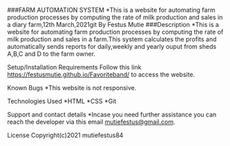 ###FARM AUTOMATION SYSTEM
*This is a website for automating farm production processes by computing the rate of milk production and sales in a  diary farm,12th March,2021git
By Festus Mutie
###Description
*This is a website for automating farm production processes by computing the rate of milk production and sales in a farm.This system calculates the profits and automatically sends reports for daily,weekly and yearly ouput from sheds A,B,C and D to the farm owner.

Setup/Installation Requirements
 Follow this link https://festusmutie.github.io/Favoriteband/ to access the website.

Known Bugs
*This website is not responsive.

Technologies Used
*HTML
*CSS
*Git

Support and contact details
*Incase you need further assistance you can reach the developer via this email mutiefestus@gmail.com.

License
Copyright(c)2021 mutiefestus84